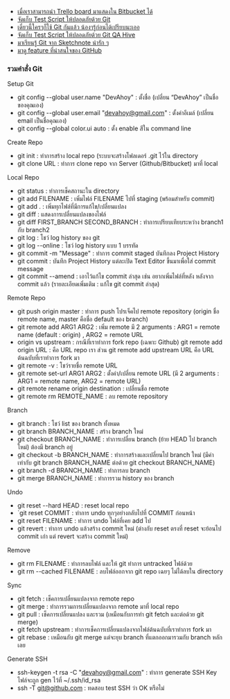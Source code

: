 - [เมื่อเราสามารถนำ Trello board มาแสดงใน Bitbucket ได้](http://www.somkiat.cc/hello-trello-boards-in-bitbucket/)
- [จัดเก็บ Test Script ให้ปลอดภัยด้วย Git](https://www.qahive.com/2018/01/07/git-for-qa/)
- [เดี๋ยวนี้ใครๆก็ใช้ Git กันแล้ว น้องๆรู้ก่อนได้เปรียบนะเออ](https://mikkipastel.com/git-tutorial/)
- [จัดเก็บ Test Script ให้ปลอดภัยด้วย Git QA Hive](https://www.qahive.com/2018/01/07/git-for-qa/#comment-52)
- [มาเรียนรู้ Git จาก Sketchnote น่ารัก ๆ](http://www.somkiat.cc/git-purr/)
- [มาดู feature ที่น่าสนใจของ GitHub](http://www.somkiat.cc/use-github/)



### รวมคำสั่ง Git 

Setup Git

- git config --global user.name "DevAhoy" : ตั้งชื่อ (เปลี่ยน “DevAhoy” เป็นชื่อของคุณเอง)
- git config --global user.email "devahoy@gmail.com" : ตั้งค่าอีเมล์ (เปลี่ยน email เป็นชื่อคุณเอง)
- git config --global color.ui auto : ตั้ง enable สีใน command line

Create Repo

- git init : ทำการสร้าง local repo (ระบบจะสร้างโฟลเดอร์ .git ไว้ใน directory
- git clone URL : ทำการ clone repo จาก Server (Github/Bitbucket) มาที่ local

Local Repo

- git status : ทำการเช็คสถานะใน directory
- git add FILENAME : เพิ่มไฟล์ FILENAME ไปที่ staging (พร้อมสำหรับ commit)
- git add . : เพิ่มทุกไฟล์ที่มีการแก้ไข/เปลี่ยนแปลง
- git diff : แสดงการเปลี่ยนแปลงของไฟล์
- git diff FIRST_BRANCH SECOND_BRANCH : ทำการเปรียบเทียบระหว่าง branch1 กับ branch2
- git log : โชว์ log history ของ git
- git log --online : โชว์ log history แบบ 1 บรรทัด
- git commit -m "Message" : ทำการ commit staged บันทึกลง Project History
- git commit : บันทึก Project History แต่ละเปิด Text Editor ขึ้นมาเพื่อใส่ commit message
- git commit --amend : เอาไว้แก้ไข commit ล่าสุด เช่น อยากเพิ่มไฟล์ที่หลัง หลังจาก commit แล้ว (รายละเอียดเพิ่มเติม : แก้ไข git commit ล่าสุด)

Remote Repo

- git push origin master : ทำการ push โปรเจ็คไป remote repository (origin ชื่อ remote name, master คือชื่อ default ของ branch)
- git remote add ARG1 ARG2 : เพิ่ม remote มี 2 arguments : ARG1 = remote name (default : origin) , ARG2 = remote URL
- origin vs upstream : กรณีที่เราทำการ fork repo (เฉพาะ Github) git remote add origin URL : คือ URL repo เรา ส่วน git remote add upstream URL คือ URL ต้นฉบับที่เราทำการ fork มา
- git remote -v : โชว์รายชื่อ remote URL
- git remote set-url ARG1 ARG2 : ตั้งค่า/เปลี่ยน remote URL (มี 2 arguments : ARG1 = remote name, ARG2 = remote URL)
- git remote rename origin destination : เปลี่ยนชื่อ remote
- git remote rm REMOTE_NAME : ลบ remote repository

Branch

- git branch : โชว์ list ของ branch ทั้งหมด
- git branch BRANCH_NAME : สร้าง branch ใหม่
- git checkout BRANCH_NAME : ทำการเปลี่ยน branch (ย้าย HEAD ไป branch ใหม่) ต้องมี branch อยู่
- git checkout -b BRANCH_NAME : ทำการสร้างและเปลี่ยนไป branch ใหม่ (มีค่าเท่ากับ git branch BRANCH_NAME ต่อด้วย git checkout BRANCH_NAME)
- git branch -d BRANCH_NAME : ทำการลบ branch
- git merge BRANCH_NAME : ทำการรวม history ของ branch

Undo

- git reset --hard HEAD : reset local repo
- `git reset COMMIT : ทำการ undo ทุกๆอย่างกลับไปที่ COMMIT ก่อนหน้า
- git reset FILENAME : ทำการ undo ไฟล์ที่เคย add ไป
- git revert : ทำการ undo แล้วสร้าง commit ใหม่ (ต่างกับ reset ตรงที่ reset จะย้อนไป commit เก่า แต่ revert จะสร้าง commit ใหม่)

Remove

- git rm FILENAME : ทำการลบไฟล์ และให้ git ทำการ untracked ไฟล์ด้วย
- git rm --cached FILENAME : ลบไฟล์ออกจาก git repo เฉยๆ ไม่ได้ลบใน directory

Sync

- git fetch : เช็คการเปลี่ยนแปลงจาก remote repo
- git merge : ทำการรวมการเปลี่ยนแปลงจาก remote มาที่ local repo
- git pull : เช็คการเปลี่ยนแปลง และรวม (เหมือนกับการทำ git fetch และต่อด้วย git merge)
- git fetch upstream : ทำการเช็คการเปลี่ยนแปลงจากไฟล์ต้นฉบับที่เราทำการ fork มา
- git rebase : เหมือนกับ git merge แต่จะยุบ branch ที่แตกออกมารวมกับ branch หลักเลย

Generate SSH

- ssh-keygen -t rsa -C "devahoy@gmail.com" : ทำการ generate SSH Key ไฟล์จะถูก gen ไว้ที่ ~/.ssh/id_rsa
- ssh -T git@github.com : ทดสอบ test SSH ว่า OK หรือไม่
